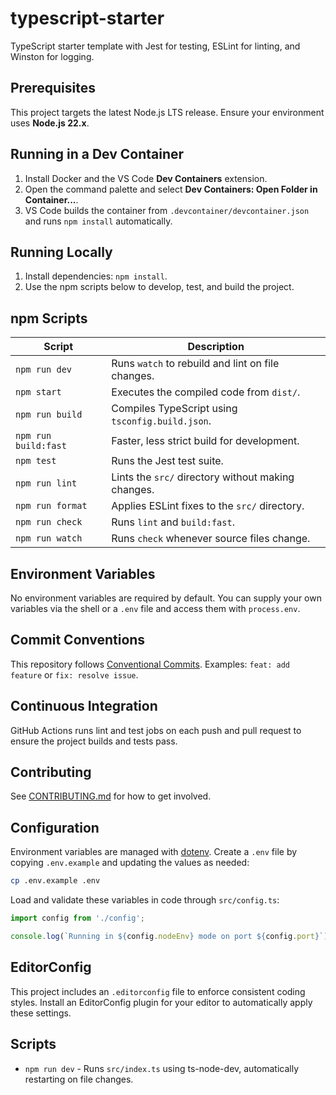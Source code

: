 # typescript-starter

TypeScript starter template with Jest for testing, ESLint for linting, and Winston for logging.

## Prerequisites

This project targets the latest Node.js LTS release. Ensure your environment uses **Node.js 22.x**.

## Running in a Dev Container

1. Install Docker and the VS Code **Dev Containers** extension.
2. Open the command palette and select **Dev Containers: Open Folder in Container...**.
3. VS Code builds the container from `.devcontainer/devcontainer.json` and runs `npm install` automatically.

## Running Locally

1. Install dependencies: `npm install`.
2. Use the npm scripts below to develop, test, and build the project.

## npm Scripts

| Script | Description |
| --- | --- |
| `npm run dev` | Runs `watch` to rebuild and lint on file changes. |
| `npm start` | Executes the compiled code from `dist/`. |
| `npm run build` | Compiles TypeScript using `tsconfig.build.json`. |
| `npm run build:fast` | Faster, less strict build for development. |
| `npm test` | Runs the Jest test suite. |
| `npm run lint` | Lints the `src/` directory without making changes. |
| `npm run format` | Applies ESLint fixes to the `src/` directory. |
| `npm run check` | Runs `lint` and `build:fast`. |
| `npm run watch` | Runs `check` whenever source files change. |

## Environment Variables

No environment variables are required by default. You can supply your own variables via the shell or a `.env` file and access them with `process.env`.

## Commit Conventions

This repository follows [Conventional Commits](https://www.conventionalcommits.org/). Examples: `feat: add feature` or `fix: resolve issue`.

## Continuous Integration

GitHub Actions runs lint and test jobs on each push and pull request to ensure the project builds and tests pass.

## Contributing

See [CONTRIBUTING.md](CONTRIBUTING.md) for how to get involved.

## Configuration

Environment variables are managed with [dotenv](https://www.npmjs.com/package/dotenv).
Create a `.env` file by copying `.env.example` and updating the values as needed:

```bash
cp .env.example .env
```

Load and validate these variables in code through `src/config.ts`:

```ts
import config from './config';

console.log(`Running in ${config.nodeEnv} mode on port ${config.port}`);
```

## EditorConfig

This project includes an `.editorconfig` file to enforce consistent coding styles.
Install an EditorConfig plugin for your editor to automatically apply these settings.

## Scripts

- `npm run dev` - Runs `src/index.ts` using ts-node-dev, automatically restarting on file changes.
